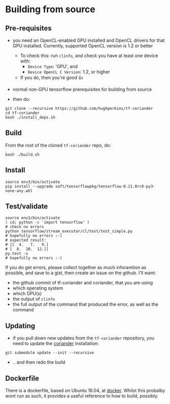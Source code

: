 # Building from source

## Pre-requisites

- you need an OpenCL-enabled GPU installed and OpenCL drivers for that GPU installed.  Currently, supported OpenCL version is 1.2 or better
  - To check this: run `clinfo`, and check you have at least one device with:
    - `Device Type`: 'GPU', and
    - `Device OpenCL C Version`: 1.2, or higher
  - If you do, then you're good :+1:

- normal non-GPU tensorflow prerequisites for building from source
- then do:
```
git clone --recursive https://github.com/hughperkins/tf-coriander
cd tf-coriander
bash ./install_deps.sh
```

## Build

From the root of the cloned `tf-coriander` repo, do:
```
bash ./build.sh
```

## Install

```
source env3/bin/activate
pip install --upgrade soft/tensorflowpkg/tensorflow-0.11.0rc0-py3-none-any.whl
```

## Test/validate

```
source env3/bin/activate
( cd; python -c 'import tensorflow' )
# check no errors
python tensorflow/stream_executor/cl/test/test_simple.py
# hopefully no errors :-)
# expected result:
# [[  4.   7.   9.]
# [  8.  10.  12.]]
py.test -v
# hopefully no errors :-)
```

If you do get errors, please collect together as much inforamtion as possible, and save to a gist, then create an issue on the github.  I'll want:
  - the github commit of tf-coriander and coriander, that you are using
  - which operating system
  - which GPU(s)
  - the output of `clinfo`
  - the full output of the command that produced the error, as well as the command

## Updating

- if you pull down new updates from the `tf-coriander` repository, you need to update the [coriander](https://github.com/hughperkins/coriander) installation:
```
git submodule update --init --recursive
```
- .. and then redo the build

## Dockerfile

There is a dockerfile, based on Ubuntu 16.04, at [docker](../docker). Whilst this probalby wont run as such, it provides a useful reference to how to build,
possibly.
